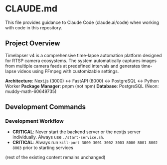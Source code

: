 # CLAUDE.md

This file provides guidance to Claude Code (claude.ai/code) when working with
code in this repository.

## Project Overview

Timelapser v4 is a comprehensive time-lapse automation platform designed for
RTSP camera ecosystems. The system automatically captures images from multiple
camera feeds at predefined intervals and generates time-lapse videos using
FFmpeg with customizable settings.

**Architecture**: Next.js (3000) ↔ FastAPI (8000) ↔ PostgreSQL ↔ Python Worker
**Package Manager**: pnpm (not npm) **Database**: PostgreSQL (Neon:
muddy-math-60649735)

## Development Commands

### Development Workflow

- **CRITICAL**: Never start the backend server or the nextjs server individually. Always use `./start-service.sh`. 
- **CRITICAL**: Always run `kill-port 3000 3001 3002 3003 8000 8001 8002 8003` prior to starting services

(rest of the existing content remains unchanged)